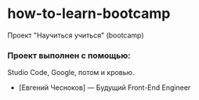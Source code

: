 # how-to-learn-bootcamp
Проект "Научиться учиться" (bootcamp)

### Проект выполнен с помощью:
Studio Code, Google, потом и кровью.

- [Евгений Чесноков] — Будущий Front-End Engineer
